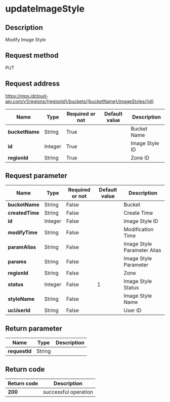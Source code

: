 # updateImageStyle


## Description
Modify Image Style

## Request method
PUT

## Request address
https://mps.jdcloud-api.com/v1/regions/{regionId}/buckets/{bucketName}/imageStyles/{id}

|Name|Type|Required or not|Default value|Description|
|---|---|---|---|---|
|**bucketName**|String|True||Bucket Name|
|**id**|Integer|True||Image Style ID|
|**regionId**|String|True||Zone ID|

## Request parameter
|Name|Type|Required or not|Default value|Description|
|---|---|---|---|---|
|**bucketName**|String|False||Bucket|
|**createdTime**|String|False||Create Time|
|**id**|Integer|False||Image Style ID|
|**modifyTime**|String|False||Modification Time|
|**paramAlias**|String|False||Image Style Parameter Alias|
|**params**|String|False||Image Style Parameter|
|**regionId**|String|False||Zone|
|**status**|Integer|False|1|Image Style Status|
|**styleName**|String|False||Image Style Name|
|**ucUserId**|String|False||User ID|


## Return parameter
|Name|Type|Description|
|---|---|---|
|**requestId**|String||



## Return code
|Return code|Description|
|---|---|
|**200**|successful operation|
